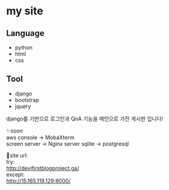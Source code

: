 


# my site



## Language

- python
- html
- css

## Tool

- django
- bootstrap
- jquery

django를 기반으로 로그인과 QnA 기능을 메인으로 가진 게시판 입니다!

✨soon  
aws console -> MobaXterm  
screen server -> Nginx server
sqlite -> postgresql

🎊site url:  
try:  
   http://devjfirstblogproject.ga/  
except:  
   http://15.165.119.129:8000/

